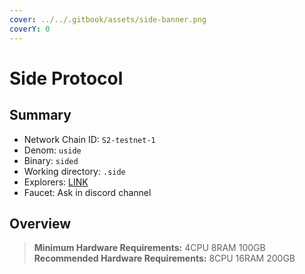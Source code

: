 ```yaml
---
cover: ../../.gitbook/assets/side-banner.png
coverY: 0
---
```


# Side Protocol

## Summary

* Network Chain ID: `S2-testnet-1`
* Denom: `uside`
* Binary: `sided`
* Working directory: `.side`
* Explorers: [LINK](https://testnet.side.explorers.guru/)
* Faucet: Ask in discord channel

## Overview

> **Minimum Hardware Requirements:** 4CPU 8RAM 100GB \
> **Recommended Hardware Requirements:** 8CPU 16RAM 200GB
